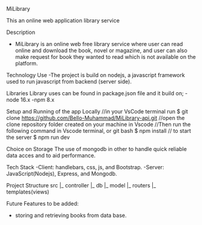 MiLibrary

This an online web application library service 

Description
- MiLibrary is an online web free library service where user can read online and download the book, novel or magazine,
and user can also make request for book they wanted to read which is not available on the platform.

Technology Use
-The project is build on nodejs, a javascript framework used to run javascript from backend (server side).

Libraries
Library uses can be found in package.json file and it build on;
  -node 16.x
  -npm  8.x
  
 Setup and Running of the app Locally
 //in your VsCode terminal run
$ git clone https://github.com/Bello-Muhammad/MiLibrary-api.git
//open the clone repository folder created on your machine in Vscode
//Then run the following command in Vscode terminal, or git bash
$ npm install
// to start the server
$ npm run dev
  
 Choice on Storage
 The use of mongodb in other to handle quick reliable data acces and to aid performance.
 
Tech Stack
-Client: handlebars, css, js, and Bootstrap.
-Server: JavaScript(Nodejs), Express, and Mongodb.

Project Structure
src
  |_ controller
  |_ db
  |_ model
  |_ routers
  |_ templates(views)

Future Features to be added:
- storing and retrieving books from data base.
